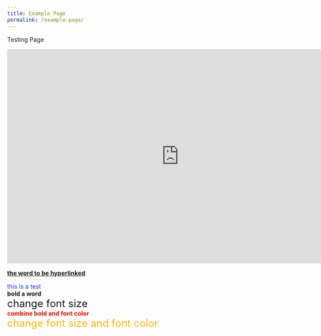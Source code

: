 ```yaml
---
title: Example Page
permalink: /example-page/
---
```

Testing Page

<iframe allowfullscreen="true" height="500" width="800" frameborder="0" src="https://docs.google.com/presentation/d/e/2PACX-1vQo5pJSnMlILuitX6QsQKsP2wPZpuWdmzsoCvYpQHOL-bnU5B1a_eVBJIM5A3XJXeo-UAcCycFiMFs2/embed?start=false&amp;loop=false&amp;delayms=3000"></iframe>

<a target="\_blank" href="https://acjc.moe.edu.sg hyperlink"><b>the word to be hyperlinked</b></a>

<font color="#1637EF">this is a test</font><br>
<b>bold a word</b><br>
<font size="5">change font size</font><br>
<font color="#CD1405"><b>combine bold and font color</b></font><br>
<font color="#EFB716" size="5">change font size and font color</font><br>